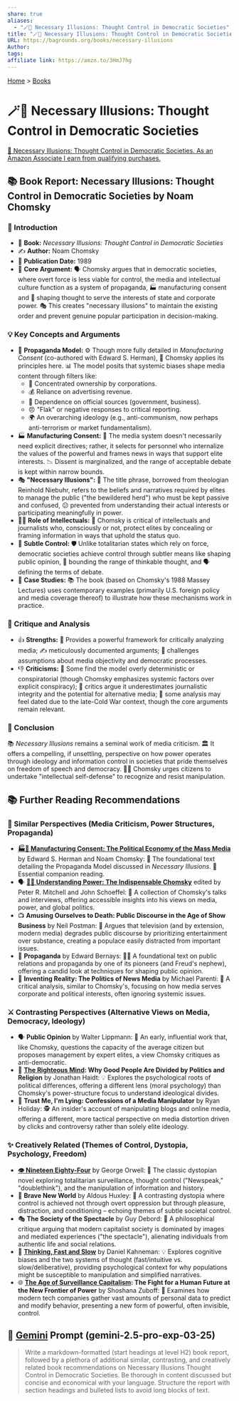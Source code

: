 ```yaml
---
share: true
aliases:
  - "🪄💭 Necessary Illusions: Thought Control in Democratic Societies"
title: "🪄💭 Necessary Illusions: Thought Control in Democratic Societies"
URL: https://bagrounds.org/books/necessary-illusions
Author: 
tags: 
affiliate link: https://amzn.to/3HmJ7hg
---
```

[Home](../index.md) > [Books](./index.md)  
# 🪄💭 Necessary Illusions: Thought Control in Democratic Societies  
[🛒 Necessary Illusions: Thought Control in Democratic Societies. As an Amazon Associate I earn from qualifying purchases.](https://amzn.to/3HmJ7hg)  
  
## 📚 Book Report: Necessary Illusions: Thought Control in Democratic Societies by Noam Chomsky  
  
### 📢 Introduction  
  
* 📖 **Book:** *Necessary Illusions: Thought Control in Democratic Societies*  
* ✍️ **Author:** Noam Chomsky  
* 📅 **Publication Date:** 1989  
* 🔑 **Core Argument:** 🗣️ Chomsky argues that in democratic societies, where overt force is less viable for control, the media and intellectual culture function as a system of propaganda, 🏭 manufacturing consent and 🧠 shaping thought to serve the interests of state and corporate power. 🎭 This creates "necessary illusions" to maintain the existing order and prevent genuine popular participation in decision-making.  
  
### 💡 Key Concepts and Arguments  
  
* 📣 **Propaganda Model:** ⚙️ Though more fully detailed in *Manufacturing Consent* (co-authored with Edward S. Herman), 📝 Chomsky applies its principles here. 📊 The model posits that systemic biases shape media content through filters like:  
    * 🏢 Concentrated ownership by corporations.  
    * 💰 Reliance on advertising revenue.  
    * 🤝 Dependence on official sources (government, business).  
    * 😠 "Flak" or negative responses to critical reporting.  
    * 🌍 An overarching ideology (e.g., anti-communism, now perhaps anti-terrorism or market fundamentalism).  
* 🏭 **Manufacturing Consent:** 📰 The media system doesn't necessarily need explicit directives; rather, it selects for personnel who internalize the values of the powerful and frames news in ways that support elite interests. 📉 Dissent is marginalized, and the range of acceptable debate is kept within narrow bounds.  
* 🎭 **"Necessary Illusions":** 🔑 The title phrase, borrowed from theologian Reinhold Niebuhr, refers to the beliefs and narratives required by elites to manage the public ("the bewildered herd") who must be kept passive and confused, 😕 prevented from understanding their actual interests or participating meaningfully in power.  
* 👨‍🏫 **Role of Intellectuals:** 🧐 Chomsky is critical of intellectuals and journalists who, consciously or not, protect elites by concealing or framing information in ways that uphold the status quo.  
* 🤫 **Subtle Control:** 🛡️ Unlike totalitarian states which rely on force, democratic societies achieve control through subtler means like shaping public opinion, 🧠 bounding the range of thinkable thought, and 🗣️ defining the terms of debate.  
* 📰 **Case Studies:** 📚 The book (based on Chomsky's 1988 Massey Lectures) uses contemporary examples (primarily U.S. foreign policy and media coverage thereof) to illustrate how these mechanisms work in practice.  
  
### 🧐 Critique and Analysis  
  
* 👍 **Strengths:** 💪 Provides a powerful framework for critically analyzing media; ✍️ meticulously documented arguments; 🤔 challenges assumptions about media objectivity and democratic processes.  
* 👎 **Criticisms:** 🤔 Some find the model overly deterministic or conspiratorial (though Chomsky emphasizes systemic factors over explicit conspiracy); 📰 critics argue it underestimates journalistic integrity and the potential for alternative media; 📅 some analysis may feel dated due to the late-Cold War context, though the core arguments remain relevant.  
  
### 🎯 Conclusion  
  
📚 *Necessary Illusions* remains a seminal work of media criticism. 🏛️ It offers a compelling, if unsettling, perspective on how power operates through ideology and information control in societies that pride themselves on freedom of speech and democracy. 👨‍🎓 Chomsky urges citizens to undertake "intellectual self-defense" to recognize and resist manipulation.  
  
## 📚 Further Reading Recommendations  
  
### 🤝 Similar Perspectives (Media Criticism, Power Structures, Propaganda)  
  
* **[🏭🫡 Manufacturing Consent: The Political Economy of the Mass Media](./manufacturing-consent.md)** by Edward S. Herman and Noam Chomsky: 🧱 The foundational text detailing the Propaganda Model discussed in *Necessary Illusions*. 📖 Essential companion reading.  
* 🗣️ **[🤔🔌 Understanding Power: The Indispensable Chomsky](./understanding-power-the-indispensable-chomsky.md)** edited by Peter R. Mitchell and John Schoeffel: 🎤 A collection of Chomsky's talks and interviews, offering accessible insights into his views on media, power, and global politics.  
* 📺 **Amusing Ourselves to Death: Public Discourse in the Age of Show Business** by Neil Postman: 🤡 Argues that television (and by extension, modern media) degrades public discourse by prioritizing entertainment over substance, creating a populace easily distracted from important issues.  
* 📣 **Propaganda** by Edward Bernays: 👨‍🏫 A foundational text on public relations and propaganda by one of its pioneers (and Freud's nephew), offering a candid look at techniques for shaping public opinion.  
* 📰 **Inventing Reality: The Politics of News Media** by Michael Parenti: 🧐 A critical analysis, similar to Chomsky's, focusing on how media serves corporate and political interests, often ignoring systemic issues.  
  
### ⚔️ Contrasting Perspectives (Alternative Views on Media, Democracy, Ideology)  
  
* 🗣️ **Public Opinion** by Walter Lippmann: 👴 An early, influential work that, like Chomsky, questions the capacity of the average citizen but proposes management by expert elites, a view Chomsky critiques as anti-democratic.  
* 🧠 **[The Righteous Mind](./the-righteous-mind.md): Why Good People Are Divided by Politics and Religion** by Jonathan Haidt: 💡 Explores the psychological roots of political differences, offering a different lens (moral psychology) than Chomsky's power-structure focus to understand ideological divides.  
* 🤥 **Trust Me, I'm Lying: Confessions of a Media Manipulator** by Ryan Holiday: 🕵️ An insider's account of manipulating blogs and online media, offering a different, more tactical perspective on media distortion driven by clicks and controversy rather than solely elite ideology.  
  
### ✨ Creatively Related (Themes of Control, Dystopia, Psychology, Freedom)  
  
* **[👁️ Nineteen Eighty-Four](./1984.md)** by George Orwell: 🌃 The classic dystopian novel exploring totalitarian surveillance, thought control ("Newspeak," "doublethink"), and the manipulation of information and history.  
* 💊 **Brave New World** by Aldous Huxley: 🌈 A contrasting dystopia where control is achieved not through overt oppression but through pleasure, distraction, and conditioning – echoing themes of subtle societal control.  
* 🎭 **The Society of the Spectacle** by Guy Debord: 🤔 A philosophical critique arguing that modern capitalist society is dominated by images and mediated experiences ("the spectacle"), alienating individuals from authentic life and social relations.  
* 🧠 **[Thinking, Fast and Slow](./thinking-fast-and-slow.md)** by Daniel Kahneman: 💡 Explores cognitive biases and the two systems of thought (fast/intuitive vs. slow/deliberative), providing psychological context for why populations might be susceptible to manipulation and simplified narratives.  
* 🌐 **[The Age of Surveillance Capitalism](./the-age-of-surveillance-capitalism.md): The Fight for a Human Future at the New Frontier of Power** by Shoshana Zuboff: 📡 Examines how modern tech companies gather vast amounts of personal data to predict and modify behavior, presenting a new form of powerful, often invisible, control.  
  
## 💬 [Gemini](../software/gemini.md) Prompt (gemini-2.5-pro-exp-03-25)  
> Write a markdown-formatted (start headings at level H2) book report, followed by a plethora of additional similar, contrasting, and creatively related book recommendations on Necessary Illusions Thought Control in Democratic Societies. Be thorough in content discussed but concise and economical with your language. Structure the report with section headings and bulleted lists to avoid long blocks of text.